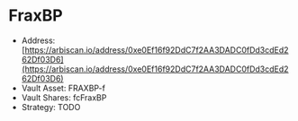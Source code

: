 # FraxBP

* Address: [https://arbiscan.io/address/0xe0Ef16f92DdC7f2AA3DADC0fDd3cdEd262Df03D6](https://arbiscan.io/address/0xe0Ef16f92DdC7f2AA3DADC0fDd3cdEd262Df03D6)
* Vault Asset: FRAXBP-f
* Vault Shares: fcFraxBP
* Strategy: TODO
